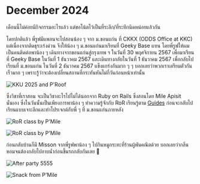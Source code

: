 # December 2024

เดือนนี้ไม่ค่อยมีกิจกรรมอะไรแล้ว แต่ขอโน้ตไว้เป็นที่ระลึก/ที่ระทึกนิดหน่อยแล้วกัน

โดยปกติแล้ว พี่รูฟมีแพลนจะไปสอนน้อง ๆ จาก ม.ขอนแก่น ที่ CKKX (ODDS Office at KKC) แต่เนื่องจากติดธุระเร่งด่วน จึงให้น้อง ๆ ม.ขอนแก่นมาเรียนที่ Geeky Base แทน โดยพี่รูฟให้ผมเป็นคนติดต่อพาน้อง ๆ เดินทางจากขอนแก่นสู่กรุงเทพ ฯ ในวันที่ 30 พฤศจิกายน 2567 เพื่อมาเรียนที่ Geeky Base ในวันที่ 1 ธันวาคม 2567 และเดินทางกลับในวันที่ 1 ธันวาคม 2567 เพื่อกลับไปเรียนที่ ม.ขอนแก่น ในวันที่ 2 ธันวาคม 2567 แข็งแกร่งกันมาก ๆ ๆ บอกเลยว่าพวกเราเตรียมตัวกันเร็วมาก ๆ เพราะรู้ว่าจะต้องเปลี่ยนสถานที่กระทันหันไม่กี่วันก่อนหน้าเท่านั้น

![KKU 2025 and P'Roof](/images/2024/december/IMG_5828.jpeg)

ซึ่งวิชาที่เราสอน จะเป็นวิชาอะไรไปไม่ได้นอกจาก Ruby on Rails ซึ่งสอนโดย <Badge type="info">Mile Apisit</Badge> นั่นเอง ซึ่งในวันนั้นเป็นเพียงการพาน้อง ๆ ทำความรู้จักกับ RoR เรียนรู้ตาม [Guides](https://guides.rubyonrails.org/index.html) ก่อนจะกลับไปเรียนแบบเจาะลึกและทำโปรเจกต์กับพี่ ๆ ที่ ม.ขอนแก่นภายหลัง

![RoR class by P'Mile](/images/2024/december/IMG_5843.jpeg)

![RoR class by P'Mile](/images/2024/december/IMG_5841.jpeg)

ก่อนกลับบ้านก็มี Misson จากพี่รูฟพาน้อง ๆ ไปกินหมูกระทะที่ร้านผู้พันคณิตด้วย บอกเลยว่ากลิ่นหอมจนต้องกลับไปอาบน้ำก่อนขึ้นรถกลับกันเลย 🤣

![After party 5555](/images/2024/december/IMG_3815.jpeg)

![Snack from P'Mile](/images/2024/december/IMG_5861.jpeg)
